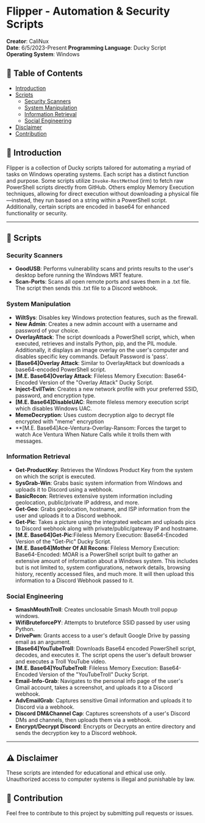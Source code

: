 # Flipper - Automation & Security Scripts
**Creator**: CaliNux  
**Date**: 6/5/2023-Present
**Programming Language**: Ducky Script  
**Operating System**: Windows

## 📌 Table of Contents
- [Introduction](#introduction)
- [Scripts](#scripts)
    - [Security Scanners](#security-scanners)
    - [System Manipulation](#system-manipulation)
    - [Information Retrieval](#information-retrieval)
    - [Social Engineering](#social-engineering)
- [Disclaimer](#disclaimer)
- [Contribution](#contribution)

## 📜 Introduction

Flipper is a collection of Ducky scripts tailored for automating a myriad of tasks on Windows operating systems. Each script has a distinct function and purpose. Some scripts utilize `Invoke-RestMethod` (irm) to fetch raw PowerShell scripts directly from GitHub. Others employ Memory Execution techniques, allowing for direct execution without downloading a physical file—instead, they run based on a string within a PowerShell script. Additionally, certain scripts are encoded in base64 for enhanced functionality or security.

---

## 📜 Scripts

### Security Scanners
- **GoodUSB**: Performs vulnerability scans and prints results to the user's desktop before running the Windows MRT feature.
- **Scan-Ports**: Scans all open remote ports and saves them in a .txt file. The script then sends this .txt file to a Discord webhook.
  
### System Manipulation
- **WiltSys**: Disables key Windows protection features, such as the firewall.
- **New Admin**: Creates a new admin account with a username and password of your choice.
- **OverlayAttack**: The script downloads a PowerShell script, which, when executed, retrieves and installs Python, pip, and the PIL module. Additionally, it displays an image overlay on the user's computer and disables specific key commands. Default Password is 'pass'.
- **[Base64]Overlay Attack**: Similar to OverlayAttack but downloads a base64-encoded PowerShell script.
- **[M.E. Base64]Overlay Attack**: Fileless Memory Execution: Base64-Encoded Version of the "Overlay Attack" Ducky Script.
- **Inject-EvilTwin**: Creates a new network profile with your preferred SSID, password, and encryption type.
- **[M.E. Base64]DisableUAC**: Remote fileless memory execution script which disables Windows UAC.
- **MemeDecryption**: Uses custom decryption algo to decrypt file encrypted with "meme" encryption
- **[M.E. Base64]Ace-Ventura-Overlay-Ransom: Forces the target to watch Ace Ventura When Nature Calls while it trolls them with messages.

### Information Retrieval
- **Get-ProductKey**: Retrieves the Windows Product Key from the system on which the script is executed.
- **SysGrab-Win**: Grabs basic system information from Windows and uploads it to Discord using a webhook.
- **BasicRecon**: Retrieves extensive system information including geolocation, public/private IP address, and more.
- **Get-Geo**: Grabs geolocation, hostname, and ISP information from the user and uploads it to a Discord webhook.
- **Get-Pic**: Takes a picture using the integrated webcam and uploads pics to Discord webhook along with private/public/gateway IP and hostname.
- **[M.E. Base64]Get-Pic**:Fileless Memory Execution: Base64-Encoded Version of the "Get-Pic" Ducky Script.
- **[M.E. Base64]Mother Of All Recons**: Fileless Memory Execution: Base64-Encoded: MOAR is a PowerShell script built to gather an extensive amount of information about a Windows system. This includes but is not limited to, system configurations, network details, browsing history, recently accessed files, and much more. It will then upload this information to a Discord Webhook passed to it.
  
### Social Engineering
- **SmashMouthTroll**: Creates unclosable Smash Mouth troll popup windows.
- **WifiBruteforcePY**: Attempts to bruteforce SSID passed by user using Python.
- **DrivePwn**: Grants access to a user's default Google Drive by passing email as an argument.
- **[Base64]YouTubeTroll**: Downloads Base64 encoded PowerShell script, decodes, and executes it. The script opens the user's default browser and executes a Troll YouTube video.
- **[M.E. Base64]YouTubeTroll**: Fileless Memory Execution: Base64-Encoded Version of the "YouTubeTroll" Ducky Script.
- **Email-Info-Grab**: Navigates to the personal info page of the user's Gmail account, takes a screenshot, and uploads it to a Discord webhook.
- **AdvEmailGrab**: Captures sensitive Gmail information and uploads it to Discord via a webhook.
- **Discord DM&Channel Cap**: Captures screenshots of a user's Discord DMs and channels, then uploads them via a webhook.
- **Encrypt/Decrypt Discord**: Encrypts or Decrypts an entire directory and sends the decryption key to a Discord webhook.

---

## ⚠️ Disclaimer

These scripts are intended for educational and ethical use only. Unauthorized access to computer systems is illegal and punishable by law.

## 🤝 Contribution

Feel free to contribute to this project by submitting pull requests or issues.
